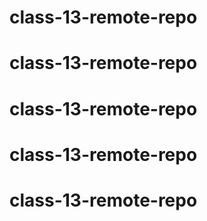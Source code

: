 # class-13-remote-repo
# class-13-remote-repo
# class-13-remote-repo
# class-13-remote-repo
# class-13-remote-repo
